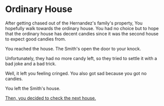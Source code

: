 # Ordinary House

After getting chased out of the Hernandez's family's property, You hopefully walk towards the ordinary house. You had no choice but to hope that the ordinary house has decent candies since it was the second house to expect good candies from.

You reached the house. The Smith's open the door to your knock. 

Unfortunately, they had no more candy left, so they tried to settle it with a bad joke and a bad trick.

Well, it left you feeling cringed. You also got sad because you got no candies.

You left the Smith's house.

[Then, you decided to check the next house.](../poor-house/poor.md)